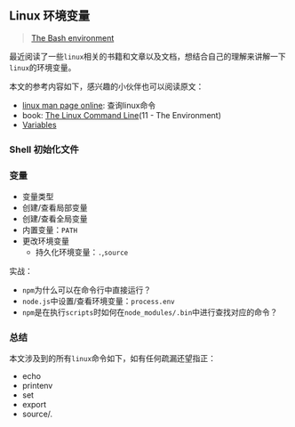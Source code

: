 ## Linux 环境变量
> [The Bash environment](https://linux.die.net/Bash-Beginners-Guide/chap_03.html)

最近阅读了一些`linux`相关的书籍和文章以及文档，想结合自己的理解来讲解一下`linux`的环境变量。

本文的参考内容如下，感兴趣的小伙伴也可以阅读原文：
* [linux man page online](https://man7.org/linux/man-pages/index.html): 查询linux命令
* book: [The Linux Command Line](https://linuxcommand.org/tlcl.php)(11 - The Environment)
* [Variables](https://linux.die.net/Bash-Beginners-Guide/sect_03_02.html)

### Shell 初始化文件

### 变量

* 变量类型
* 创建/查看局部变量
* 创建/查看全局变量
* 内置变量：`PATH`
* 更改环境变量
  * 持久化环境变量：`.`,`source`

实战：

* `npm`为什么可以在命令行中直接运行？
* `node.js`中设置/查看环境变量：`process.env`
* `npm`是在执行`scripts`时如何在`node_modules/.bin`中进行查找对应的命令？

### 总结

本文涉及到的所有`linux`命令如下，如有任何疏漏还望指正：

* echo
* printenv
* set
* export
* source/.



